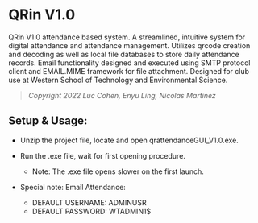 # QRin V1.0
QRin V1.0 attendance based system. A streamlined, intuitive system for digital attendance and attendance management. 
Utilizes qrcode creation and decoding as well as local file databases to store daily attendance records. Email functionality
designed and executed using SMTP protocol client and EMAIL.MIME framework for file attachment.
Designed for club use at Western School of Technology and Environmental Science. 
> *Copyright 2022 Luc Cohen, Enyu Ling, Nicolas Martinez*

## Setup & Usage:
 - Unzip the project file, locate and open qrattendanceGUI_V1.0.exe.

 - Run the .exe file, wait for first opening procedure.
     - Note: The .exe file opens slower on the first launch.
 
 - Special note: Email Attendance:
     - DEFAULT USERNAME: ADMINUSR
     - DEFAULT PASSWORD: WTADMIN1$
